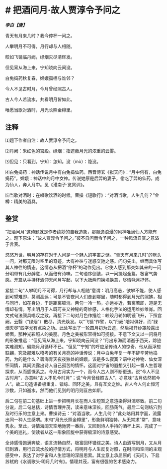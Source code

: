 # # 把酒问月·故人贾淳令予问之

***李白【唐】***

青天有月来几时？我今停杯一问之。

人攀明月不可得，月行却与人相随。

皎如飞镜临丹阙，绿烟灭尽清辉发。

但见宵从海上来，宁知晓向云间没。

白兔捣药秋复春，嫦娥孤栖与谁邻？

今人不见古时月，今月曾经照古人。

古人今人若流水，共看明月皆如此。

唯愿当歌对酒时，月光长照金樽里。

## 注释

⑴题下作者自注：故人贾淳令予问之。

⑵丹阙：朱红色的宫殿。绿烟：指遮蔽月光的浓重的云雾。

⑶但见：只看到。宁知：怎知。没（mò）：隐没。

⑷白兔捣药：神话传说月中有白兔捣仙药。西晋傅玄《拟天问》：“月中何有，白兔捣药”。嫦娥：神话中的月中女神。传说她原是后羿的妻子，偷吃了羿的仙药，成为仙人，奔入月中。见《淮南子·览冥训》。

⑸当歌对酒时：在唱歌饮酒的时候。曹操《短歌行》：“对酒当歌，人生几何？”金樽：精美的酒具。

## 鉴赏

“把酒问月”这诗题就是作者绝妙的自我造象，那飘逸浪漫的风神唯谪仙人方能有之。题下原注：“故人贾淳令予问之。”彼不自问而令予问之，一种风流自赏之意溢于言表。

悠悠万世，明月的存在对于人间是一个魅人的宇宙之谜。“青天有月来几时”的劈头一问，对那无限时空里的奇迹，大有神往与迷惑交驰之感。问句先出，继而具体写其人神往的情态。这情态从把酒“停杯”的动作见出。它使人感到那突如其来的一问分明带有几分醉意，从而倍有诗味。二句语序倒装，以一问摄起全篇，极富气势感。开篇从手持杯酒仰天问月写起，以下大抵两句换境换意，尽情咏月抒怀。

紧接二句“人攀明月不可得，月行却与人相随”意谓：明月高悬，欲攀不能，使人感到可望难即，莫测高远；可是不管夜间人们走到哪里，随时都得到月光的照拂，相与同行，如在身边，于是距离顿消。两句一冷一热，亦远亦近，若离若即，道是无情却有情。写出明月于人既可亲又神秘的奇妙感，人格化手法的运用维妙维肖。回文式句法颇具唱叹之致。再接下二句对月色作描绘：皎皎月轮如明镜飞升，下照宫阙，云翳（“绿烟”）散尽，清光焕发。以“飞镜”作譬，以“丹阙”陪衬俱好，而“绿烟灭尽”四字尤有点染之功。此处写出了一轮圆月初为云遮，然后揭开纱罩般露出娇面，那种光彩照人的美丽。月色之美被形容得如可揽接。不意下文又以一问将月的形象推远：“但见宵从海上来，宁知晓向云间没？”月出东海而消逝于西天，踪迹实难测知，偏能月月循环不已。“但见”“宁知”的呼应足传诗人的惊奇，他从而浮想联翩，究及那难以稽考的有关月亮的神话传说：月中白兔年复一年不辞辛劳地捣药，为的是什么？碧海青天夜夜独处的嫦娥，该是多么寂寞？语中对神物、仙女深怀同情，其间流露出诗人自己孤苦的情怀。这面对宇宙的遐想又引起一番人生哲理探求，从而感慨系之。今月古月实为一个，而今人古人则不断更迭。说“今人不见古时月”，亦意味“古人不见今时月”；说“今月曾经照古人”，亦意味“古月依然照今人”。故二句造语备极重复、错综、回环之美，且有互文之妙。古人今人何止恒河沙数，只如逝水，然而他们见到的明月则亘古如斯。

后二句在前二句基础上进一步把明月长在而人生短暂之意渲染得淋漓尽致。前二句分说，后二句总括，诗情哲理并茂，读来意味深长，回肠荡气。最后二句则结穴到及时行乐的主意上来。曹操诗云：“对酒当歌，人生几何？”此处略用其字面，流露出同一种人生感喟。末句“月光长照金樽里”，形象鲜明独特。从无常求”常“，意味隽永。至此，诗情海阔天空地驰骋一番后，又回到诗人手持的酒杯上来，完成了一个美的巡礼，使读者从这一形象回旋中获得极深的诗意感受。

全诗感情饱满奔放，语言流畅自然，极富回环错综之美。诗人由酒写到月，又从月归到酒，用行云流水般的抒情方式，将明月与人生反复对照，在时间和空间的主观感受中，表达了对宇宙和人生哲理的深层思索。其立意上承屈原的《天问》，下启苏轼的《水调歌头·明月几时有》。情理并茂，富有很强的艺术感染力。
